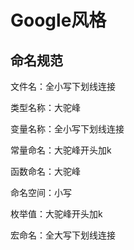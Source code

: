 # Google风格

## 命名规范

文件名：全小写下划线连接

类型名称：大驼峰

变量名称：全小写下划线连接

常量命名：大驼峰开头加k

函数命名：大驼峰

命名空间：小写

枚举值：大驼峰开头加k

宏命名：全大写下划线连接